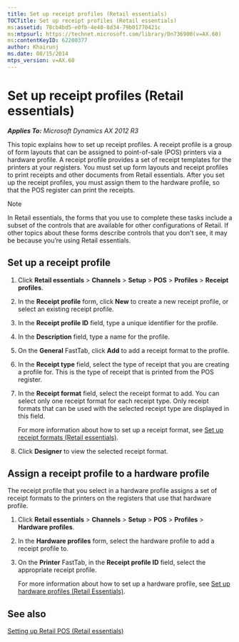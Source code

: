 ```yaml
---
title: Set up receipt profiles (Retail essentials)
TOCTitle: Set up receipt profiles (Retail essentials)
ms:assetid: 78cb4bd5-e0fb-4e40-8d34-79b01770421c
ms:mtpsurl: https://technet.microsoft.com/library/Dn736900(v=AX.60)
ms:contentKeyID: 62200377
author: Khairunj
ms.date: 08/15/2014
mtps_version: v=AX.60
---
```


# Set up receipt profiles (Retail essentials) 


_**Applies To:** Microsoft Dynamics AX 2012 R3_

This topic explains how to set up receipt profiles. A receipt profile is a group of form layouts that can be assigned to point-of-sale (POS) printers via a hardware profile. A receipt profile provides a set of receipt templates for the printers at your registers. You must set up form layouts and receipt profiles to print receipts and other documents from Retail essentials. After you set up the receipt profiles, you must assign them to the hardware profile, so that the POS register can print the receipts.


> [!NOTE]
> <P>In Retail essentials, the forms that you use to complete these tasks include a subset of the controls that are available for other configurations of Retail. If other topics about these forms describe controls that you don't see, it may be because you’re using Retail essentials.</P>



## Set up a receipt profile

1.  Click **Retail essentials** \> **Channels** \> **Setup** \> **POS** \> **Profiles** \> **Receipt profiles**.

2.  In the **Receipt profile** form, click **New** to create a new receipt profile, or select an existing receipt profile.

3.  In the **Receipt profile ID** field, type a unique identifier for the profile.

4.  In the **Description** field, type a name for the profile.

5.  On the **General** FastTab, click **Add** to add a receipt format to the profile.

6.  In the **Receipt type** field, select the type of receipt that you are creating a profile for. This is the type of receipt that is printed from the POS register.

7.  In the **Receipt format** field, select the receipt format to add. You can select only one receipt format for each receipt type. Only receipt formats that can be used with the selected receipt type are displayed in this field.
    
    For more information about how to set up a receipt format, see [Set up receipt formats (Retail essentials)](set-up-receipt-formats-retail-essentials.md).

8.  Click **Designer** to view the selected receipt format.

## Assign a receipt profile to a hardware profile

The receipt profile that you select in a hardware profile assigns a set of receipt formats to the printers on the registers that use that hardware profile.

1.  Click **Retail essentials** \> **Channels** \> **Setup** \> **POS** \> **Profiles** \> **Hardware profiles**.

2.  In the **Hardware profiles** form, select the hardware profile to add a receipt profile to.

3.  On the **Printer** FastTab, in the **Receipt profile ID** field, select the appropriate receipt profile.
    
    For more information about how to set up a hardware profile, see [Set up hardware profiles (Retail Essentials)](set-up-hardware-profiles-retail-essentials.md).

## See also

[Setting up Retail POS (Retail essentials)](setting-up-retail-pos-retail-essentials.md)

  



